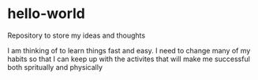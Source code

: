 # hello-world
Repository to store my ideas and thoughts

I am thinking of to learn things fast and easy. I need to change many of my habits so that I can keep up with the activites that will make me successful
both spritually and physically

